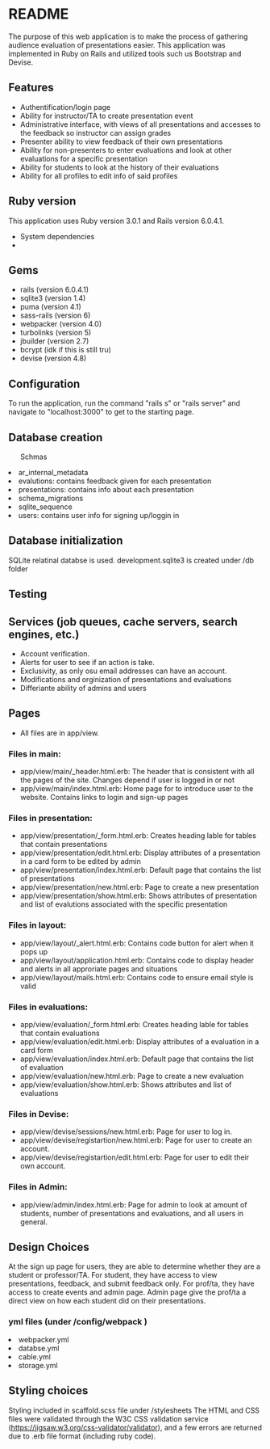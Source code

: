 # README

The purpose of this web application is to make the process of gathering audience evaluation of presentations easier. This application was implemented in Ruby on Rails and 
utilized
tools such us Bootstrap and Devise.

## Features
  * Authentification/login page
  * Ability for instructor/TA to create presentation event
  * Administrative interface, with views of all presentations and accesses to the feedback so instructor can assign grades
  * Presenter ability to view feedback of their own presentations
  * Ability for non-presenters to enter evaluations and look at other evaluations for a specific presentation
  * Ability for students to look at the history of their evaluations
  * Ability for all profiles to edit info of said profiles

## Ruby version
This application uses Ruby version 3.0.1 and Rails version 6.0.4.1.
* System dependencies
* 
## Gems
  * rails (version 6.0.4.1)
  * sqlite3 (version 1.4)
  * puma (version 4.1)
  * sass-rails (version 6)
  * webpacker (version 4.0)
  * turbolinks (version 5)
  * jbuilder (version 2.7)
  * bcrypt (idk if this is still tru)
  * devise (version 4.8)

## Configuration
To run the application, run the command "rails s" or "rails server" and navigate to "localhost:3000" to get to the starting page.

## Database creation
<ul>Schmas</ul>
    <li>ar_internal_metadata</li>
    <li>evalutions: contains feedback given for each presentation</li>
    <li>presentations: contains info about each presentation</li>
    <li>schema_migrations</li>
    <li>sqlite_sequence</li>
    <li>users: contains user info for signing up/loggin in</li>

## Database initialization
SQLite relatinal databse is used. development.sqlite3 is created under /db folder
## Testing

## Services (job queues, cache servers, search engines, etc.)
<ul>
   <li>Account verification.</li>
   <li>Alerts for user to see if an action is take.</li>
   <li>Exclusivity, as only osu email addresses can have an account.</li>
   <li>Modifications and orginization of presentations and evaluations</li>
   <li>Differiante ability of admins and users</li>
 </ul>


## Pages
   * All files are in app/view.
 <h3>Files in main:</h3>
 <ul>
   <li>app/view/main/_header.html.erb: The header that is consistent with all the pages of the site. Changes depend if user is logged in or not</li>
   <li>app/view/main/index.html.erb: Home page for to introduce user to the website. Contains links to login and sign-up pages</li>
 </ul>
 <h3>Files in presentation:</h3>
 <ul>
   <li>app/view/presentation/_form.html.erb: Creates heading lable for tables that contain presentations</li>
   <li>app/view/presentation/edit.html.erb: Display attributes of a presentation in a card form to be edited by admin</li>
   <li>app/view/presentation/index.html.erb: Default page that contains the list of presentations</li>
   <li>app/view/presentation/new.html.erb: Page to create a new presentation</li>
   <li>app/view/presentation/show.html.erb: Shows attributes of presentation and list of evalutions associated with the specific presentation</li>
 </ul>
  <h3>Files in layout:</h3>
  <ul>
   <li>app/view/layout/_alert.html.erb: Contains code button for alert when it pops up</li>
   <li>app/view/layout/application.html.erb: Contains code to display header and alerts in all approriate pages and situations</li>
   <li>app/view/layout/mails.html.erb: Contains code to ensure email style is valid</li>
 </ul>
  <h3>Files in evaluations:</h3>
  <ul>
   <li>app/view/evaluation/_form.html.erb: Creates heading lable for tables that contain evaluations</li>
   <li>app/view/evaluation/edit.html.erb: Display attributes of a evaluation in a card form</li>
   <li>app/view/evaluation/index.html.erb: Default page that contains the list of evaluation</li>
   <li>app/view/evaluation/new.html.erb: Page to create a new evaluation</li>
   <li>app/view/evaluation/show.html.erb: Shows attributes and list  of evaluations</li>
 </ul>
   <h3>Files in Devise:</h3>
   <ul>
    <li>app/view/devise/sessions/new.html.erb: Page for user to log in.</li>
    <li>app/view/devise/registartion/new.html.erb: Page for user to create an account.</li>
    <li>app/view/devise/registartion/edit.html.erb: Page for user to edit their own account.</li>
 </ul>
    <h3>Files in Admin:</h3>
    <ul>
    <li>app/view/admin/index.html.erb: Page for admin to look at amount of students, number of presentations and evaluations, and all users in general.</li>
 </ul>

## Design Choices
   At the sign up page for users, they are able to determine whether they are a student or professor/TA. For student, they have access to view presentations, 
   feedback, and submit feedback only. For prof/ta, they have access to create events and admin page. Admin page give the prof/ta a direct view on how each 
student did on their presentations. 
<h3>yml files (under /config/webpack )</h3>
    <li>webpacker.yml</li>
    <li>databse.yml</li>
    <li>cable.yml</li>
    <li>storage.yml</li>
    
## Styling choices
Styling included in scaffold.scss file under /stylesheets
The HTML and CSS files were validated through the W3C CSS validation service (https://jigsaw.w3.org/css-validator/validator), and a few errors are returned due to .erb file format (including ruby code).
